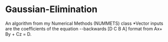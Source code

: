 # Gaussian-Elimination
An algorithm from my Numerical Methods (NUMMETS) class *Vector inputs are the coefficients of the equation --backwards [D C B A] format from Ax+ By + Cz = D.
